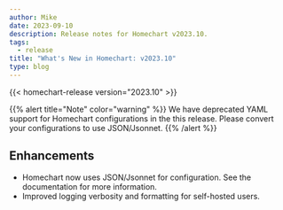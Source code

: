 ```yaml
---
author: Mike
date: 2023-09-10
description: Release notes for Homechart v2023.10.
tags:
  - release
title: "What's New in Homechart: v2023.10"
type: blog
---
```


{{< homechart-release version="2023.10" >}}

{{% alert title="Note" color="warning" %}}
We have deprecated YAML support for Homechart configurations in the this release.  Please convert your configurations to use JSON/Jsonnet.
{{% /alert %}}

## Enhancements

- Homechart now uses JSON/Jsonnet for configuration.  See the documentation for more information.
- Improved logging verbosity and formatting for self-hosted users.
